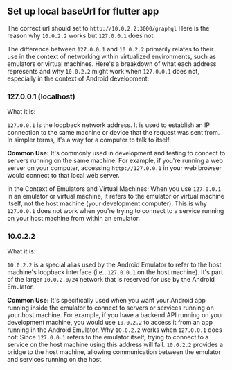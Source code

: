 ## Set up local baseUrl for flutter app

The correct url should set to `http://10.0.2.2:3000/graphql`
Here is the reason why `10.0.2.2` works but `127.0.0.1` does not:

The difference between `127.0.0.1` and `10.0.2.2` primarily relates to their use in the context of networking within virtualized environments, such as emulators or virtual machines. Here's a breakdown of what each address represents and why `10.0.2.2` might work when `127.0.0.1` does not, especially in the context of Android development:

### 127.0.0.1 (localhost)

What it is:

`127.0.0.1` is the loopback network address. It is used to establish an IP connection to the same machine or device that the request was sent from. In simpler terms, it's a way for a computer to talk to itself.

**Common Use:** It's commonly used in development and testing to connect to servers running on the same machine. For example, if you're running a web server on your computer, accessing
`http://127.0.0.1` in your web browser would connect to that local web server.

In the Context of Emulators and Virtual Machines: When you use `127.0.0.1` in an emulator or virtual machine, it refers to the emulator or virtual machine itself, not the host machine (your development computer). This is why `127.0.0.1` does not work when you're trying to connect to a service running on your host machine from within an emulator.

### 10.0.2.2

What it is:

`10.0.2.2` is a special alias used by the Android Emulator to refer to the host machine's loopback interface (i.e., `127.0.0.1` on the host machine). It's part of the larger `10.0.2.0/24` network that is reserved for use by the Android Emulator.

**Common Use:** It's specifically used when you want your Android app running inside the emulator to connect to servers or services running on your host machine. For example, if you have a backend API running on your development machine, you would use `10.0.2.2` to access it from an app running in the Android Emulator. Why `10.0.2.2` works when `127.0.0.1` does not: Since `127.0.0.1` refers to the emulator itself, trying to connect to a service on the host machine using this address will fail. `10.0.2.2` provides a bridge to the host machine, allowing communication between the emulator and services running on the host.
